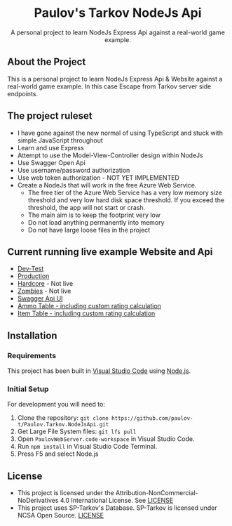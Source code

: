 ﻿<div align="center">
<h1 align="center">Paulov's Tarkov NodeJs Api</h1>

  <p align="center">
	A personal project to learn NodeJs Express Api against a real-world game example.
  </p>

</div>

## About the Project
This is a personal project to learn NodeJs Express Api & Website against a real-world game example. In this case Escape from Tarkov server side endpoints.

## The project ruleset
- I have gone against the new normal of using TypeScript and stuck with simple JavaScript throughout
- Learn and use Express
- Attempt to use the Model-View-Controller design within NodeJs
- Use Swagger Open Api
- Use username/password authorization
- Use web token authorization - NOT YET IMPLEMENTED
- Create a NodeJs that will work in the free Azure Web Service. 
  - The free tier of the Azure Web Service has a very low memory size threshold and very low hard disk space threshold. If you exceed the threshold, the app will not start or crash. 
  - The main aim is to keep the footprint very low 
  - Do not load anything permanently into memory
  - Do not have large loose files in the project
  
## Current running live example Website and Api
- [Dev-Test](https://paulovtarkovnodejsapi-dev.azurewebsites.net/)
- [Production](https://paulovtarkovnodejsapi.azurewebsites.net/)
- [Hardcore](https://paulovtarkovnodejsapi-hc.azurewebsites.net/) - Not live
- [Zombies](https://paulovtarkovnodejsapi-zombies.azurewebsites.net/) - Not live
- [Swagger Api UI](https://paulovtarkovnodejsapi-dev.azurewebsites.net/api-docs)
- [Ammo Table - including custom rating calculation](https://paulovtarkovnodejsapi-dev.azurewebsites.net/ammo)
- [Item Table - including custom rating calculation](https://paulovtarkovnodejsapi-dev.azurewebsites.net/items)
  
## Installation

### Requirements

This project has been built in [Visual Studio Code](https://code.visualstudio.com/) using [Node.js](https://nodejs.org/).

### Initial Setup

For development you will need to:

1. Clone the repository: `git clone https://github.com/paulov-t/Paulov.Tarkov.NodeJsApi.git`
2. Get Large File System files: `git lfs pull`
3. Open `PaulovWebServer.code-workspace` in Visual Studio Code.
4. Run `npm install` in Visual Studio Code Terminal.
5. Press F5 and select Node.js

## License

- This project is licensed under the Attribution-NonCommercial-NoDerivatives 4.0 International License. See [LICENSE](LICENSE.md)
- This project uses SP-Tarkov's Database. SP-Tarkov is licensed under NCSA Open Source. [LICENSE](https://github.com/sp-tarkov/server/blob/master/LICENSE.md)

<!-- MARKDOWN LINKS & IMAGES -->
[contributors-shield]: https://img.shields.io/github/contributors/paulov-t/Paulov.Tarkov.NodeJsApi.svg?style=for-the-badge

[forks-shield]: https://img.shields.io/github/forks/paulov-t/Paulov.Tarkov.NodeJsApi.svg?style=for-the-badge&color=%234c1

[forks-url]: https://github.com/paulov-t/Paulov.Tarkov.NodeJsApi/network/members

[stars-shield]: https://img.shields.io/github/stars/paulov-t/Paulov.Tarkov.NodeJsApi?style=for-the-badge&color=%234c1

[stars-url]: https://github.com/paulov-t/Paulov.Tarkov.NodeJsApi/stargazers

[downloads-total-shield]: https://img.shields.io/github/downloads/paulov-t/Paulov.Tarkov.NodeJsApi/total?style=for-the-badge

[downloads-latest-shield]: https://img.shields.io/github/downloads/paulov-t/Paulov.Tarkov.NodeJsApi/latest/total?style=for-the-badge
